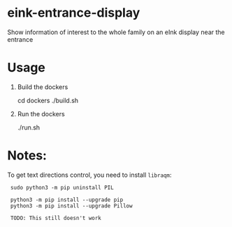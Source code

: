 # eink-entrance-display
Show information of interest to the whole family on an eInk display near the entrance

# Usage

1. Build the dockers

     cd dockers
     ./build.sh

2. Run the dockers

     ./run.sh

# Notes:

To get text directions control, you need to install `libraqm`:

     sudo python3 -m pip uninstall PIL

     python3 -m pip install --upgrade pip
     python3 -m pip install --upgrade Pillow

     TODO: This still doesn't work
